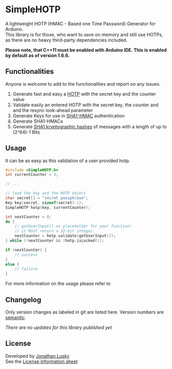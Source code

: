 # SimpleHOTP
A lightweight HOTP (HMAC - Based one Time Password) Generator for Arduino.  
This library is for those, who want to save on memory and still use HOTPs, as there are no heavy
third-party dependencies included.

**Please note, that C++11 must be enabled with Arduino IDE. This is enabled by default as of version 1.6.6.**

## Functionalities
Anyone is welcome to add to the functionalities and report on any issues.
1. Generate fast and easy a [HOTP](https://tools.ietf.org/html/rfc4226 "RFC 4226")
with the secret key and the counter value
2. Validate easily an entered HOTP with the secret key, the counter and
and the resync look-ahead parameter
3. Generate Keys for use in [SHA1-HMAC](https://tools.ietf.org/html/rfc2104 "RFC 2104")
authentication
4. Generate SHA1-HMACs
5. Generate [SHA1 kryptographic hashes](https://tools.ietf.org/html/rfc3174 "RFC 3174")
of messages with a length of up to (2^64)-1 Bits

## Usage
It can be as easy as this validation of a user provided hotp.
```cpp
#include <SimpleHOTP.h>
int currentCounter = 3;

// ...

// load the key and the HOTP object
char secret[] = "secret passphrase";
Key key(secret, sizeof(secret)-1);
SimpleHOTP hotp(key, currentCounter);

int nextCounter = 0;
do {
	// getUserInput() as placeholder for your function!
	// it MUST return a 32-bit integer.
    nextCounter = hotp.validate(getUserInput());
} while (!nextCounter && !hotp.isLocked());

if (nextCounter) {
    // success
}
else {
    // failure
}
```
For more information on the usage please refer to 

## Changelog
Only version changes as labeled in git are listed here.
Version numbers are [semantic](https://semver.org/ "Semantic Versioning").

*There are no updates for this library published yet*

## License
Developed by [Jonathan Lusky](https://jlus.de "Private website")  
See the [License information sheet](LICENSE "LICENSE")
